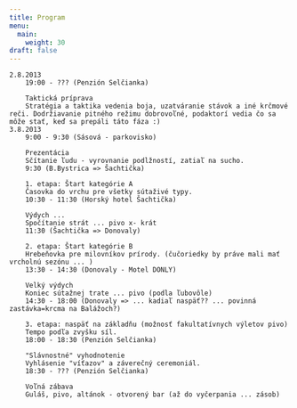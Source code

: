 ```yaml
---
title: Program
menu:
  main:
    weight: 30
draft: false
---
```



    2.8.2013
        19:00 - ??? (Penzión Selčianka)

        Taktická príprava
        Stratégia a taktika vedenia boja, uzatváranie stávok a iné krčmové reči. Dodržiavanie pitného režimu dobrovoľné, podaktorí vedia čo sa môže stať, keď sa prepáli táto fáza :)
    3.8.2013
        9:00 - 9:30 (Sásová - parkovisko)

        Prezentácia
        Sčítanie ľudu - vyrovnanie podlžností, zatiaľ na sucho.
        9:30 (B.Bystrica => Šachtička)

        1. etapa: Štart kategórie A
        Časovka do vrchu pre všetky sútaživé typy.
        10:30 - 11:30 (Horský hotel Šachtička)

        Výdych ...
        Spočítanie strát ... pivo x- krát
        11:30 (Šachtička => Donovaly)

        2. etapa: Štart kategórie B
        Hrebeňovka pre milovníkov prírody. (čučoriedky by práve mali mať vrcholnú sezónu ... )
        13:30 - 14:30 (Donovaly - Motel DONLY)

        Velký výdych
        Koniec sútažnej trate ... pivo (podla ľubovôle)
        14:30 - 18:00 (Donovaly => ... kadiaľ naspäť?? ... povinná zastávka=krcma na Balážoch?)

        3. etapa: naspäť na základňu (možnosť fakultatívnych výletov pivo)
        Tempo podľa zvyšku síl.
        18:00 - 18:30 (Penzión Selčianka)

        "Slávnostné" vyhodnotenie
        Vyhlásenie "víťazov" a záverečný ceremoniál.
        18:30 - ??? (Penzión Selčianka)

        Voľná zábava
        Guláš, pivo, altánok - otvorený bar (až do vyčerpania ... zásob)

